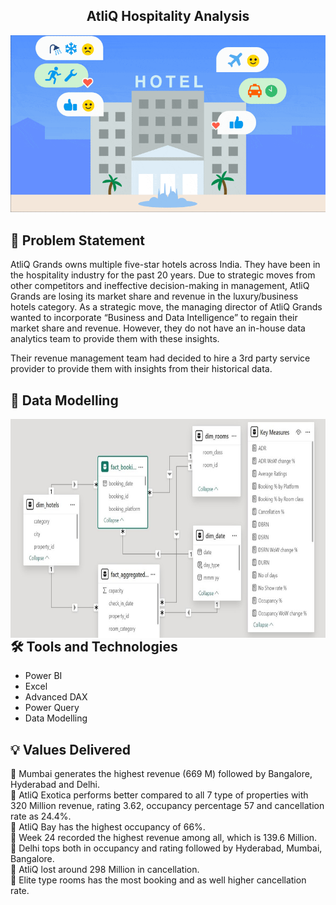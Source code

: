 
<h2 align ="center"> AtliQ Hospitality Analysis </h2>
<img src="https://github.com/Mahalak4401/PowerBI_Portfolio_Projects/blob/main/AtliQ%20Hospitality%20Revenue%20Analysis/Hotel.gif" alt="An animated example GIF" style="width:750px; height:auto;">

<h2> 🔎 Problem Statement </h2> 
AtliQ Grands owns multiple five-star hotels across India. They have been in the hospitality industry for the past 20 years. Due to strategic moves from other competitors and ineffective decision-making in management, AtliQ Grands are losing its market share and revenue in the luxury/business hotels category. As a strategic move, the managing director of AtliQ Grands wanted to incorporate “Business and Data Intelligence” to regain their market share and revenue. However, they do not have an in-house data analytics team to provide them with these insights.

Their revenue management team had decided to hire a 3rd party service provider to provide them with insights from their historical data.

## 🌠  Data Modelling

<div style="margin-bottom: 20px;">
  <img align="left" alt="Coding" width="750" height="350" src="https://github.com/Mahalak4401/PowerBI_Portfolio_Projects/blob/main/AtliQ%20Hospitality%20Revenue%20Analysis/AtliQ%20Hospitality%20Data%20Model.jpeg">
</div>

<br> 

## 🛠️ Tools and Technologies

- Power BI 
- Excel
- Advanced DAX
- Power Query
- Data Modelling
## 💡 Values Delivered

🏩 Mumbai generates the highest revenue (669 M) followed by Bangalore, Hyderabad and Delhi.
<br>
🏩 AtliQ Exotica performs better compared to all 7 type of properties with 320 Million revenue, rating 3.62, occupancy percentage 57 and cancellation rate as 24.4%.
<br>
🏩 AtliQ Bay has the highest occupancy of 66%.
<br>
🏩 Week 24 recorded the highest revenue among all, which is 139.6 Million.
<br>
🏩 Delhi tops both in occupancy and rating followed by Hyderabad, Mumbai, Bangalore.
<br>
🏩 AtliQ lost around 298 Million in cancellation.
<br>
🏩 Elite type rooms has the most booking and as well higher cancellation rate.
